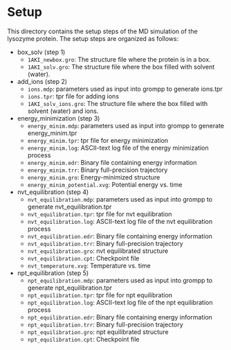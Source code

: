 # Setup

This directory contains the setup steps of the MD simulation of the lysozyme protein. The setup steps are organized as follows:
- box_solv (step 1)
    - `1AKI_newbox.gro`: The structure file where the protein is in a box.
    - `1AKI_solv.gro`: The structure file where the box filled with solvent (water).
- add_ions (step 2)
    - `ions.mdp`: parameters used as input into grompp to generate ions.tpr
    - `ions.tpr`: tpr file for adding ions
    - `1AKI_solv_ions.gro`: The structure file where the box filled with solvent (water) and ions.
- energy_minimization (step 3)
    - `energy_minim.mdp`: parameters used as input into grompp to generate energy_minim.tpr
    - `energy_minim.tpr`: tpr file for energy minimization
    - `energy_minim.log`: ASCII-text log file of the energy minimization process
    - `energy_minim.edr`: Binary file containing energy information
    - `energy_minim.trr`: Binary full-precision trajectory
    - `energy_minim.gro`: Energy-minimized structure
    - `energy_minim_potential.xvg`: Potential energy vs. time
- nvt_equilibration (step 4)
    - `nvt_equilibration.mdp`: parameters used as input into grompp to generate nvt_equilibration.tpr
    - `nvt_equilibration.tpr`: tpr file for nvt equilibration
    - `nvt_equilibration.log`: ASCII-text log file of the nvt equilibration process
    - `nvt_equilibration.edr`: Binary file containing energy information
    - `nvt_equilibration.trr`: Binary full-precision trajectory
    - `nvt_equilibration.gro`: nvt equilibrated structure
    - `nvt_equilibration.cpt`: Checkpoint file
    - `nvt_temperature.xvg`: Temperature vs. time
- npt_equilibration (step 5)
    - `npt_equilibration.mdp`: parameters used as input into grompp to generate npt_equilibration.tpr
    - `npt_equilibration.tpr`: tpr file for npt equilibration
    - `npt_equilibration.log`: ASCII-text log file of the npt equilibration process
    - `npt_equilibration.edr`: Binary file containing energy information
    - `npt_equilibration.trr`: Binary full-precision trajectory
    - `npt_equilibration.gro`: npt equilibrated structure
    - `npt_equilibration.cpt`: Checkpoint file
